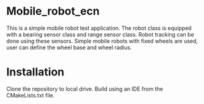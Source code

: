 # Mobile_robot_ecn
This is a simple mobile robot test application. The robot class is equipped with a bearing sensor class and range sensor class. 
Robot tracking can be done using these sensors. Simple mobile robots with fixed wheels are used, user can define the wheel base 
and wheel radius. 

# Installation
Clone the repository to local drive.
Build using an IDE from the CMakeLists.txt file.
